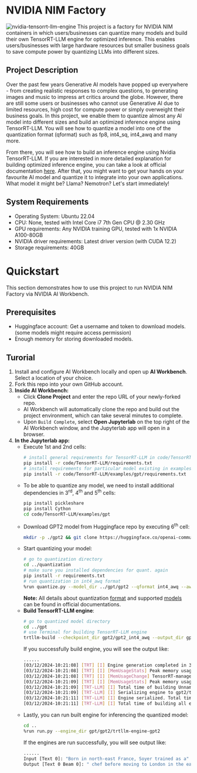 # NVIDIA NIM Factory

![nvidia-tensorrt-llm-engine](https://developer.download.nvidia.com/images/tensor-rt-llm-630x354.jpg)
This project is a factory for NVIDIA NIM containers in which users/businesses can quantize many models and build their own TensorRT-LLM engine for optimized inference. This enables users/businesses with large hardware resources but smaller business goals to save compute power by quantizing LLMs into different sizes. 

## Project Description
Over the past few years Generative AI models have popped up everywhere - from creating realistic responses to complex questions, to generating images and music to impress art critics around the globe. However, there are still some users or businesses who cannot use Generative AI due to limited resources, high cost for compute power or simply overweight their business goals. In this project, we enable them to quantize almost any AI model into different sizes and build an optimized inference engine using TensorRT-LLM. You will see how to quantize a model into one of the quantization format (qformat) such as fp8, int4_sq, int4_awq and many more.

From there, you will see how to build an inference engine using Nvidia TensorRT-LLM. If you are interested in more detailed explanation for building optimized inference engine, you can take a look at official documentation [here](https://nvidia.github.io/TensorRT-LLM/overview.html). After that, you might want to get your hands on your favourite AI model and quantize it to integrate into your own applications. What model it might be? Llama? Nemotron? Let's start immediately!

## System Requirements
- Operating System: Ubuntu 22.04
- CPU: None, tested with Intel Core i7 7th Gen CPU @ 2.30 GHz
- GPU requirements: Any NVIDIA training GPU, tested with 1x NVIDIA A100-80GB
- NVIDIA driver requirements: Latest driver version (with CUDA 12.2)
- Storage requirements: 40GB

# Quickstart
This section demonstrates how to use this project to run NVIDIA NIM Factory via NVIDIA AI Workbench. 

## Prerequisites

- Huggingface account: Get a username and token to download models. (some models might require access permission)
- Enough memory for storing downloaded models.

## Turorial
1. Install and configure AI Workbench locally and open up __AI Workbench__. Select a location of your choice.
2. Fork this repo into your own GitHub account.
3. __Inside AI Workbench:__
    - Click __Clone Project__ and enter the repo URL of your newly-forked repo.
    - AI Workbench will automatically clone the repo and build out the project environment, which can take several minutes to complete.
    - Upon `Build Complete`, select __Open Jupyterlab__ on the top right of the AI Workbench window, and the Jupyterlab app will open in a browser.
4. __In the Jupyterlab app:__
    - Execute 1st and 2nd cells:
      ```bash
      # install general requirements for TensorRT-LLM in code/TensorRT-LLM
      pip install -r code/TensorRT-LLM/requirements.txt
      # install requirements for particular model existing in examples folder (for ex. gpt)
      pip install -r code/TensorRT-LLM/examples/gpt/requirements.txt
      ```
   - To be able to quantize any model, we need to install additional dependencies in 3<sup>rd</sup>, 4<sup>th</sup> and 5<sup>th</sup> cells:
     ```bash
     pip install pickleshare
     pip install Cython
     cd code/TensorRT-LLM/examples/gpt
     ```
   - Download GPT2 model from Huggingface repo by executing 6<sup>th</sup> cell:
     ```bash
     mkdir -p ./gpt2 && git clone https://huggingface.co/openai-community/gpt2 ./gpt2
     ```
   - Start quantizing your model:
     ```bash
     # go to quantization directory
     cd ../quantization
     # make sure you installed dependencies for quant. again
     pip install -r requirements.txt
     # run quantization in int4_awq format
     %run quantize.py --model_dir ../gpt/gpt2 --qformat int4_awq --awq_block_size 64 --tp_size 1 --output_dir ../gpt/gpt2/gpt2_int4_awq
     ```
     __Note:__ All details about quantization [format](https://github.com/NVIDIA/TensorRT-LLM/tree/main/examples/quantization) and supported [models](https://nvidia.github.io/TensorRT-LLM/reference/support-matrix.html) can be found in official documentations.
   - __Build TensorRT-LLM engine__:
     ```bash
     # go to quantized model directory
     cd ../gpt
     # use Terminal for building TensorRT-LLM engine
     trtllm-build --checkpoint_dir gpt2/gpt2_int4_awq --output_dir gpt2/trtllm-engine-gpt2
     ```
     If you successfully build engine, you will see the output like:
     ```bash
     ......
     [03/12/2024-10:21:08] [TRT] [I] Engine generation completed in 35.9738 seconds.
     [03/12/2024-10:21:08] [TRT] [I] [MemUsageStats] Peak memory usage of TRT CPU/GPU memory allocators: CPU 212 MiB, GPU 775 MiB
     [03/12/2024-10:21:08] [TRT] [I] [MemUsageChange] TensorRT-managed allocation in building engine: CPU +0, GPU +775, now: CPU 0, GPU 775 (MiB)
     [03/12/2024-10:21:09] [TRT] [I] [MemUsageStats] Peak memory usage during Engine building and serialization: CPU: 6600 MiB
     [03/12/2024-10:21:09] [TRT-LLM] [I] Total time of building Unnamed Network 0: 00:00:36
     [03/12/2024-10:21:09] [TRT-LLM] [I] Serializing engine to gpt2/trtllm-engine-gpt2/trrank0.engine...
     [03/12/2024-10:21:11] [TRT-LLM] [I] Engine serialized. Total time: 00:00:02
     [03/12/2024-10:21:11] [TRT-LLM] [I] Total time of building all engines: 00:00:41
     ```
   - Lastly, you can run built engine for inferencing the quantized model:
     ```bash
     cd ..
     %run run.py --engine_dir gpt/gpt2/trtllm-engine-gpt2
     ```
     If the engines are run successfully, you will see output like:
     ```bash
     ......
     Input [Text 0]: "Born in north-east France, Soyer trained as a"
     Output [Text 0 Beam 0]: " chef before moving to London in the early"
     ```

